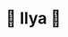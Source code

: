 

# 👋 Ilya 👀 




<!---
sklvv/sklvv is a ✨ special ✨ repository because its `README.md` (this file) appears on your GitHub profile.
You can click the Preview link to take a look at your changes.
--->
